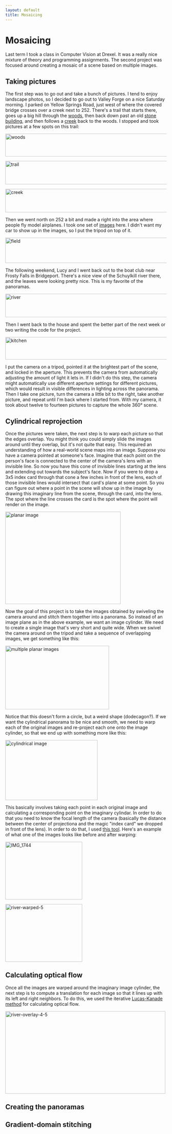 ```yaml
---
layout: default
title: Mosaicing
---
```


Mosaicing
=========


Last term I took a class in Computer Vision at Drexel.  It was a really nice mixture of theory and programming assignments.  The second project was focused around creating a mosaic of a scene based on multiple images.  

Taking pictures
------------

The first step was to go out and take a bunch of pictures.  I tend to enjoy landscape photos, so I decided to go out to Valley Forge on a nice Saturday morning.  I parked on Yellow Springs Road, just west of where the covered bridge crosses over a creek next to 252.  There's a trail that starts there, goes up a big hill through the [woods](http://www.flickr.com/photos/mdelaurentis/sets/72157625625222491/), then back down past an old [stone building](http://www.flickr.com/photos/mdelaurentis/sets/72157625750745898/), and then follows a [creek](http://www.flickr.com/photos/mdelaurentis/sets/72157625750837878/) back to the woods.  I stopped and took pictures at a few spots on this trail:


<a href="http://www.flickr.com/photos/36641108@N05/5256795130/sizes/o" title="woods by mdelaurentis, on Flickr"><img src="http://farm6.static.flickr.com/5207/5256795130_5543208792_z.jpg" width="640" height="71" alt="woods" /></a>

<a href="http://www.flickr.com/photos/36641108@N05/5256795246/sizes/o" title="trail by mdelaurentis, on Flickr"><img src="http://farm6.static.flickr.com/5003/5256795246_3b9448b3cf_z.jpg" width="640" height="73" alt="trail" /></a>

<a href="http://www.flickr.com/photos/36641108@N05/5256795330/sizes/o" title="creek by mdelaurentis, on Flickr"><img src="http://farm6.static.flickr.com/5282/5256795330_852f6bd002_z.jpg" width="640" height="73" alt="creek" /></a>

Then we went north on 252 a bit and made a right into the area where people fly model airplanes.  I took one set of [images](http://www.flickr.com/photos/mdelaurentis/sets/72157625750909834/) here.  I didn't want my car to show up in the images, so I put the tripod on top of it.  

<a href="http://www.flickr.com/photos/36641108@N05/5256795394/sizes/o" title="field by mdelaurentis, on Flickr"><img src="http://farm6.static.flickr.com/5124/5256795394_0dcb4d1def_z.jpg" width="640" height="79" alt="field" /></a>

The following weekend, Lucy and I went back out to the boat club near Frosty Falls in Bridgeport.  There's a nice view of the Schuylkill river there, and the leaves were looking pretty nice.  This is my favorite of the panoramas.

<a href="http://www.flickr.com/photos/36641108@N05/5256795454/sizes/o" title="river by mdelaurentis, on Flickr"><img src="http://farm6.static.flickr.com/5001/5256795454_c66f7c8d13_z.jpg" width="640" height="73" alt="river" /></a>

Then I went back to the house and spent the better part of the next week or two writing the code for the project.

<a href="http://www.flickr.com/photos/36641108@N05/5256795510/sizes/o" title="kitchen by mdelaurentis, on Flickr"><img src="http://farm6.static.flickr.com/5127/5256795510_4f173a564e_z.jpg" width="640" height="70" alt="kitchen" /></a>


I put the camera on a tripod, pointed it at the brightest part of the scene, and locked in the aperture.  This prevents the camera from automatically adjusting the amount of light it lets in.  If I didn't do this step, the camera might automatically use different aperture settings for different pictures, which would result in visible differences in lighting across the panorama.  Then I take one picture, turn the camera a little bit to the right, take another picture, and repeat until I'm back where I started from.  With my camera, it took about twelve to fourteen pictures to capture the whole 360&deg; scene.

Cylindrical reprojection
-------------------

Once the pictures were taken, the next step is to warp each picture so that the edges overlap. You might think you could simply slide the images around until they overlap, but it's not quite that easy.  This required an understanding of how a real-world scene maps into an image.  Suppose you have a camera pointed at someone's face.  Imagine that each point on the person's face is connected to the center of the camera's lens with an invisible line.  So now you have this cone of invisible lines starting at the lens and extending out towards the subject's face.  Now if you were to drop a 3x5 index card through that cone a few inches in front of the lens, each of those invisible lines would intersect that card's plane at some point.  So you can figure out where a point in the scene will show up in the image by drawing this imaginary line from the scene, through the card, into the lens.  The spot where the line crosses the card is the spot where the point will render on the image.

<a href="http://www.flickr.com/photos/mdelaurentis/5327949603/" title="planar image by mdelaurentis, on Flickr"><img src="http://farm6.static.flickr.com/5122/5327949603_43dbef2e02_o.png" width="360" height="288" alt="planar image" /></a>

Now the goal of this project is to take the images obtained by swiveling the camera around and stitch them together into a panorama.  So instead of an image plane as in the above example, we want an image cylinder.  We need to create a single image that's very short and quite wide.  When we swivel the camera around on the tripod and take a sequence of overlapping images, we get something like this:

<a href="http://www.flickr.com/photos/mdelaurentis/5327949645/" title="multiple planar images by mdelaurentis, on Flickr"><img src="http://farm6.static.flickr.com/5044/5327949645_fcf90874d1_o.png" width="324" height="198" alt="multiple planar images" /></a>

Notice that this doesn't form a circle, but a weird shape (dodecagon?).  If we want the cylindrical panorama to be nice and smooth, we need to warp each of the original images and re-project each one onto the image cylinder, so that we end up with something more like this:

<a href="http://www.flickr.com/photos/mdelaurentis/5327949659/" title="cylindrical image by mdelaurentis, on Flickr"><img src="http://farm6.static.flickr.com/5047/5327949659_4fe14aab4a_o.png" width="288" height="187" alt="cylindrical image" /></a>

This basically involves taking each point in each original image and calculating a corresponding point on the imaginary cylindar.  In order to do that you need to know the focal length of the camera (basically the distance between the center of projectiona and the magic "index card" we dropped in front of the lens).  In order to do that, I used [this tool](http://www.vision.caltech.edu/bouguetj/calib_doc/). Here's an example of what one of the images looks like before and after warping:

<a href="http://www.flickr.com/photos/mdelaurentis/5325535459/" title="IMG_1744 by mdelaurentis, on Flickr"><img src="http://farm6.static.flickr.com/5242/5325535459_25e7c706dc_m.jpg" width="240" height="180" alt="IMG_1744" /></a>

<a href="http://www.flickr.com/photos/mdelaurentis/5329155334/" title="river-warped-5 by mdelaurentis, on Flickr"><img src="http://farm6.static.flickr.com/5084/5329155334_b6289c5659_m.jpg" width="240" height="180" alt="river-warped-5" /></a>


Calculating optical flow
----------

Once all the images are warped around the imaginary image cylinder, the next step is to compute a translation for each image so that it lines up with its left and right neighbors.  To do this, we used the iterative [Lucas-Kanade method](http://en.wikipedia.org/wiki/Lucas–Kanade_Optical_Flow_Method) for calculating optical flow.

<a href="http://www.flickr.com/photos/mdelaurentis/5329186732/" title="river-overlay-4-5 by mdelaurentis, on Flickr"><img src="http://farm6.static.flickr.com/5001/5329186732_52762e7967.jpg" width="500" height="257" alt="river-overlay-4-5" /></a>

Creating the panoramas
-------------------

Gradient-domain stitching
---------------------